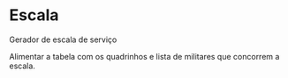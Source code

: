 # Escala
Gerador de escala de serviço

Alimentar a tabela com os quadrinhos e lista de militares que concorrem a escala.
